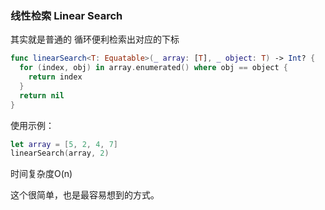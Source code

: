 ### 线性检索  Linear Search 

其实就是普通的 循环便利检索出对应的下标

```swift
func linearSearch<T: Equatable>(_ array: [T], _ object: T) -> Int? {
  for (index, obj) in array.enumerated() where obj == object {
    return index
  }
  return nil
}
```


使用示例：

```swift
let array = [5, 2, 4, 7]
linearSearch(array, 2)  
```


时间复杂度O(n) 

这个很简单，也是最容易想到的方式。

